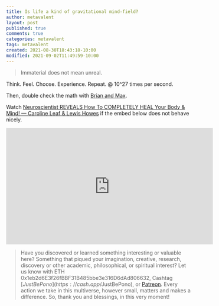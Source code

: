 ```yaml
---
title: Is life a kind of gravitational mind-field?
author: metavalent
layout: post
published: true
comments: true
categories: metavalent
tags: metavalent
created: 2021-08-30T18:43:18-10:00
modified: 2021-09-02T11:49:59-10:00
---
```


> Immaterial does not mean unreal.

Think. Feel. Choose. Experience. Repeat. @ 10^27 times per second.

Then, double check the math with [Brian and Max](https://metavalent.com/metavalent/2021/09/02/10-27-05-Final-Frontier.html).

Watch [Neuroscientist REVEALS How To COMPLETELY HEAL Your Body & Mind! — Caroline Leaf & Lewis Howes](https://youtu.be/zX4DeCV31YY) if the embed below does not behave nicely. 

<div class="embed-container"><iframe width="560" height="315" src="https://www.youtube.com/embed/zX4DeCV31YY" title="YouTube video player" frameborder="0" allow="accelerometer; autoplay; clipboard-write; encrypted-media; gyroscope; picture-in-picture" allowfullscreen></iframe></div>

> Have you discovered or learned something interesting or valuable here? Something that piqued your imagination, creative, research, discovery or other academic, philosophical, or spiritual interest? Let us know with ETH 0x1eb2d6E3f26fBBF31B485bbe3e316D6dAd806632, Cashtag [$JustBePono](https://cash.app/$JustBePono), or [Patreon](https://patreon.com/metavalent). Every action we take in this multiverse, however small, matters and makes a difference. So, thank you and blessings, in this very moment!
